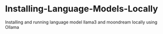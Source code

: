 # Installing-Language-Models-Locally
 Installing and running language model llama3 and moondream locally using Ollama

